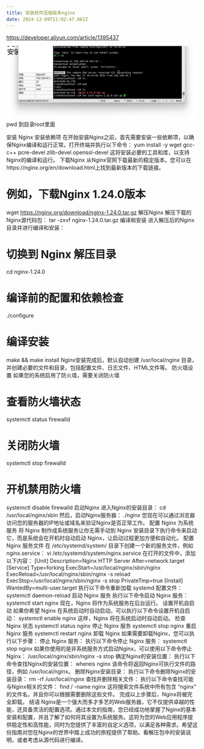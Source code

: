 ```yaml
---
title: 安装软件压缩版本nginx
date: 2024-12-09T11:02:47.861Z
---
```


https://developer.aliyun.com/article/1395437

![image.png](https://github.com/QRRRRRRH/tinymind-blog/blob/main/assets/images/2024-12-08/1733691194136.png?raw=true)
pwd 到目录root里面

安装 Nginx
安装依赖项
在开始安装Nginx之前，首先需要安装一些依赖项，以确保Nginx编译和运行正常。打开终端并执行以下命令：
yum install -y wget gcc-c++ pcre-devel zlib-devel openssl-devel
这将安装必要的工具和库，以支持Nginx的编译和运行。
下载Nginx
从Nginx官网下载最新的稳定版本。您可以在https://nginx.org/en/download.html上找到最新版本的下载链接。
# 例如，下载Nginx 1.24.0版本
wget https://nginx.org/download/nginx-1.24.0.tar.gz
解压Nginx
解压下载的Nginx源代码包：
tar -zxvf nginx-1.24.0.tar.gz
编译和安装
进入解压后的Nginx目录并进行编译和安装：
# 切换到 Nginx 解压目录
cd nginx-1.24.0
# 编译前的配置和依赖检查
./configure
# 编译安装
make && make install
Nginx安装完成后，默认自动创建 /usr/local/nginx 目录，并创建必要的文件和目录，包括配置文件、日志文件、HTML文件等。
防火墙设置
如果您的系统启用了防火墙，需要关闭防火墙
# 查看防火墙状态
systemctl status firewalld
# 关闭防火墙
systemctl stop firewalld
# 开机禁用防火墙
systemctl disable firewalld
启动Nginx
进入Nginx的安装目录：
cd /usr/local/nginx/sbin
然后，启动Nginx服务器：
./nginx
您现在可以通过浏览器访问您的服务器的IP地址或域名来验证Nginx是否正常工作。
配置 Nginx 为系统服务
将 Nginx 制作成系统服务让你无需手动到 Nginx 安装目录下执行命令来启动它，而是系统会在开机时自动启动 Nginx，让启动过程更加方便和自动化。
配置 Nginx 服务文件
在 /etc/systemd/system/ 目录下创建一个新的服务文件，例如 nginx.service：
vi /etc/systemd/system/nginx.service
在打开的文件中，添加以下内容：
[Unit]
Description=Nginx HTTP Server
After=network.target
[Service]
Type=forking
ExecStart=/usr/local/nginx/sbin/nginx
ExecReload=/usr/local/nginx/sbin/nginx -s reload
ExecStop=/usr/local/nginx/sbin/nginx -s stop
PrivateTmp=true
[Install]
WantedBy=multi-user.target
执行以下命令重新加载 systemd 配置文件：
systemctl daemon-reload
启动 Nginx 服务
执行以下命令启动 Nginx 服务：
systemctl start nginx
现在，Nginx 将作为系统服务在后台运行。
设置开机自启动
如果你希望 Nginx 在系统启动时自动启动，可以执行以下命令设置开机自启动：
systemctl enable nginx
这样，Nginx 将在系统启动时自动启动。
检查 Nginx 状态
systemctl status nginx
停止 Nginx 服务
systemctl stop nginx
重启 Nginx 服务
systemctl restart nginx
卸载 Nginx
如果需要卸载Nginx，您可以执行以下步骤：
停止 Nginx 服务：
执行以下命令停止 Nginx 服务：
systemctl stop nginx
如果你使用的是非系统服务方式启动Nginx，可以使用以下命令停止Nginx：
/usr/local/nginx/sbin/nginx -s stop
确定Nginx的安装位置：
执行以下命令查找Nginx的安装位置：
whereis nginx
该命令将返回Nginx可执行文件的路径，例如 /usr/local/nginx。
删除Nginx安装目录：
执行以下命令删除Nginx的安装目录：
rm -rf /usr/local/nginx
查找并删除相关文件：
执行以下命令查找可能与Nginx相关的文件：
find / -name nginx
这将搜索文件系统中所有包含 “nginx” 的文件名，并且你可以根据需要删除这些文件。
完成以上步骤后，Nginx将被完全卸载。
结语
Nginx是一个强大而多才多艺的Web服务器，它不仅提供卓越的性能，还具备灵活的配置选项。通过本文的指南，您已经成功地掌握了Nginx的基本安装和配置，并且了解了如何将其设置为系统服务。这将为您的Web应用程序提供稳定性和高性能，同时为您提供了丰富的自定义选项，以满足各种需求。希望这份指南对您在Nginx的世界中踏上成功的旅程提供了帮助。看解压包中的安装说明，或者考虑从源代码进行编译。
